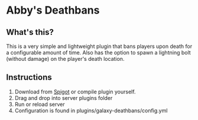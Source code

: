 # Abby's Deathbans

## What's this?

This is a very simple and lightweight plugin that bans players upon death for a configurable amount of time.  Also has the option to spawn a lightning bolt (without damage) on the player's death location.

## Instructions

1. Download from [Spigot](https://www.spigotmc.org/resources/galaxys-simple-deathbans.73017/) or compile plugin yourself.
2. Drag and drop into server plugins folder
3. Run or reload server
4. Configuration is found in plugins/galaxy-deathbans/config.yml
